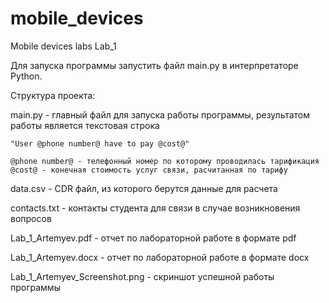# mobile_devices
Mobile devices labs
Lab_1

Для запуска программы запустить файл main.py в интерпретаторе Python.

Структура проекта:

main.py - главный файл для запуска работы программы, результатом работы является текстовая строка 
	
	"User @phone number@ have to pay @cost@"
	
	@phone number@ - телефонный номер по которому проводилась тарификация
	@cost@ - конечная стоимость услуг связи, расчитанная по тарифу
	
data.csv - CDR файл, из которого берутся данные для расчета

contacts.txt - контакты студента для связи в случае возникновения вопросов

Lab_1_Artemyev.pdf - отчет по лабораторной работе в формате pdf

Lab_1_Artemyev.docx - отчет по лабораторной работе в формате docx

Lab_1_Artemyev_Screenshot.png - скриншот успешной работы программы
